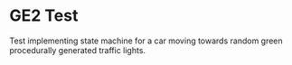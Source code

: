 # GE2 Test
Test implementing state machine for a car moving towards random green 
procedurally generated traffic lights.